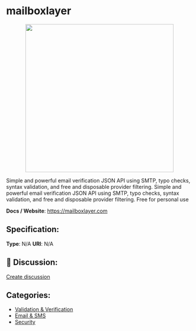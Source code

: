 # mailboxlayer
<p align="center">
    <img width="400" src="https://raw.githubusercontent.com/apis-list/apis-list/apis/mailboxlayer/logo_256x256.png" />
</p>

Simple and powerful email verification JSON API using SMTP, typo checks, syntax validation, and free and disposable provider filtering. Simple and powerful email verification JSON API using SMTP, typo checks, syntax validation, and free and disposable provider filtering.  Free for personal use

**Docs / Website**: https://mailboxlayer.com

## Specification:
**Type**:  N/A 
**URI**:  N/A 

## 💬 Discussion:
[Create discussion](link)

## Categories:
- [Validation & Verification](https://github.com/apis-list/apis-list#validation-and-verification)
- [Email & SMS](https://github.com/apis-list/apis-list#email-and-sms)
- [Security](https://github.com/apis-list/apis-list#security)





